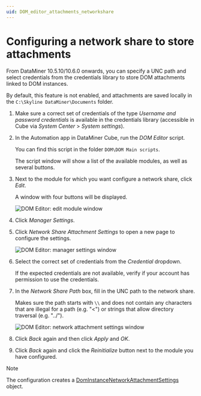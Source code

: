 ```yaml
---
uid: DOM_editor_attachments_networkshare
---
```


# Configuring a network share to store attachments

<!--RN43726-->

From DataMiner 10.5.10/10.6.0 onwards, you can specify a UNC path and select credentials from the credentials library to store DOM attachments linked to DOM instances.

By default, this feature is not enabled, and attachments are saved locally in the `C:\Skyline DataMiner\Documents` folder.

1. Make sure a correct set of credentials of the type *Username and password credentials* is available in the credentials library (accessible in Cube via *System Center* > *System settings*).

1. In the Automation app in DataMiner Cube, run the *DOM Editor* script.

   You can find this script in the folder `DOM\DOM Main scripts`.

   The script window will show a list of the available modules, as well as several buttons.

1. Next to the module for which you want configure a network share, click *Edit*.

   A window with four buttons will be displayed.

   ![DOM Editor: edit module window](~/dataminer/images/DOM_Editor_edit_module.png)

1. Click *Manager Settings*.

1. Click *Network Share Attachment Settings* to open a new page to configure the settings.

    ![DOM Editor: manager settings window](~/dataminer/images/DOM_Editor_managersettings.png)

1. Select the correct set of credentials from the *Credential* dropdown.

   If the expected credentials are not available, verify if your account has permission to use the credentials.

1. In the *Network Share Path* box, fill in the UNC path to the network share.

   Makes sure the path starts with `\\` and does not contain any characters that are illegal for a path (e.g. "<") or strings that allow directory traversal (e.g. "../").

    ![DOM Editor: network attachment settings window](~/dataminer/images/DOM_Editor_networkshare.png)

1. Click *Back* again and then click *Apply* and *OK*.

1. Click *Back* again and click the *Reinitialize* button next to the module you have configured.

> [!NOTE]
> The configuration creates a [DomInstanceNetworkAttachmentSettings](xref:DOM_DomInstanceNetworkAttachmentSettings) object.
